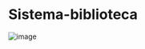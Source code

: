 # Sistema-biblioteca

![image](https://user-images.githubusercontent.com/102872656/205464357-0166bfe4-27ed-4c7e-9999-d6b5cafa3c93.png)
